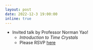 ```yaml
---
layout: post
date: 2022-12-3 19:00:00
inline: true
---
```


- Invited talk by Professor Norman Yao!
  - *Introduction to Time Crystals*
  - Please RSVP [here](https://forms.gle/PE3utKMcF4kwtHLt5)
